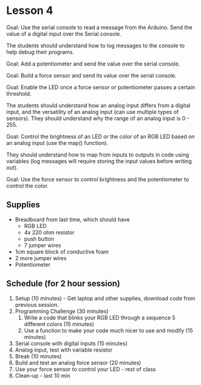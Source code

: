 Lesson 4
=========

Goal: Use the serial console to read a message from the Arduino. Send the value
of a digital input over the Serial console.

The students should understand how to log messages to the console to help debug
their programs.

Goal: Add a potentiometer and send the value over the serial console.

Goal: Build a force sensor and send its value over the serial console.

Goal: Enable the LED once a force sensor or potentiometer passes a certain
threshold.

The students should understand how an analog input differs from a digital input,
and the versatility of an analog input (can use multiple types of sensors). They
should understand why the range of an analog input is 0 - 255.

Goal: Control the brightness of an LED or the color of an RGB LED based on an
analog input (use the map() function).

They should understand how to map from inputs to outputs in code using variables
(log messages will require storing the input values before writing out).

Goal: Use the force sensor to control brightness and the potentiometer to
control the color.

## Supplies

* Breadboard from last time, which should have
    * RGB LED
    * 4x 220 ohm resistor
    * push button
    * 7 jumper wires
* 1cm square block of conductive foam
* 2 more jumper wires
* Potentiometer

## Schedule (for 2 hour session)

1. Setup (10 minutes) - Get laptop and other supplies, download code from
   previous session.
1. Programming Challenge (30 minutes)
    1. Write a code that blinks your RGB LED through a sequence 5 different
       colors (15 minutes)
    1. Use a function to make your code much nicer to use and modify (15
       minutes)
1. Serial console with digital inputs (15 minutes)
1. Analog input, test with variable resistor
1. Break (10 minutes)
1. Build and test an analog force sensor (20 minutes)
1. Use your force sensor to control your LED - rest of class
1. Clean-up - last 10 min
